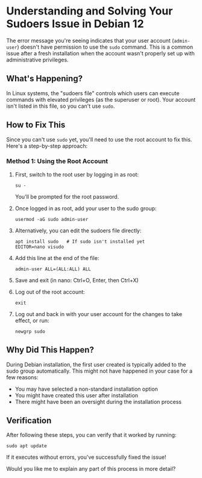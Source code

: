 # Understanding and Solving Your Sudoers Issue in Debian 12

The error message you're seeing indicates that your user account (`admin-user`) doesn't have permission to use the `sudo` command. This is a common issue after a fresh installation when the account wasn't properly set up with administrative privileges.

## What's Happening?

In Linux systems, the "sudoers file" controls which users can execute commands with elevated privileges (as the superuser or root). Your account isn't listed in this file, so you can't use `sudo`.

## How to Fix This

Since you can't use `sudo` yet, you'll need to use the root account to fix this. Here's a step-by-step approach:

### Method 1: Using the Root Account

1. First, switch to the root user by logging in as root:
   ```
   su -
   ```
   You'll be prompted for the root password.

2. Once logged in as root, add your user to the sudo group:
   ```
   usermod -aG sudo admin-user
   ```

3. Alternatively, you can edit the sudoers file directly:
   ```
   apt install sudo   # If sudo isn't installed yet
   EDITOR=nano visudo
   ```

4. Add this line at the end of the file:
   ```
   admin-user ALL=(ALL:ALL) ALL
   ```

5. Save and exit (in nano: Ctrl+O, Enter, then Ctrl+X)

6. Log out of the root account:
   ```
   exit
   ```

7. Log out and back in with your user account for the changes to take effect, or run:
   ```
   newgrp sudo
   ```

## Why Did This Happen?

During Debian installation, the first user created is typically added to the sudo group automatically. This might not have happened in your case for a few reasons:

- You may have selected a non-standard installation option
- You might have created this user after installation
- There might have been an oversight during the installation process

## Verification

After following these steps, you can verify that it worked by running:
```
sudo apt update
```

If it executes without errors, you've successfully fixed the issue!

Would you like me to explain any part of this process in more detail?
